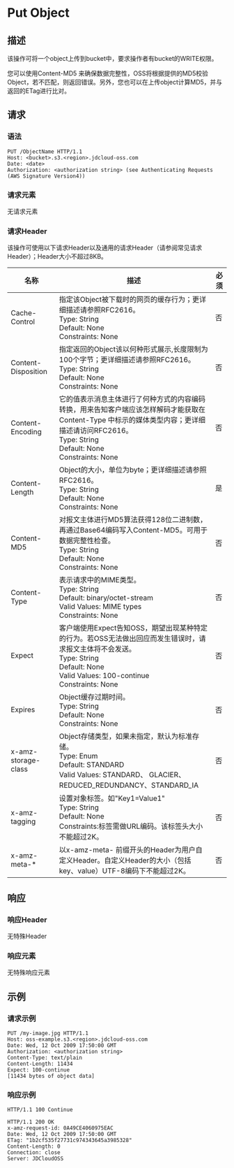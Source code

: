 # Put Object

## 描述
该操作可将一个object上传到bucket中，要求操作者有bucket的WRITE权限。

您可以使用Content-MD5 来确保数据完整性，OSS将根据提供的MD5校验Object，若不匹配，则返回错误。另外，您也可以在上传object计算MD5，并与返回的ETag进行比对。

## 请求
### 语法
```
PUT /ObjectName HTTP/1.1
Host: <bucket>.s3.<region>.jdcloud-oss.com
Date: <date>
Authorization: <authorization string> (see Authenticating Requests (AWS Signature Version4))
```

### 请求元素
无请求元素

### 请求Header
该操作可使用以下请求Header以及通用的请求Header（请参阅常见请求Header）；Header大小不超过8KB。

名称|描述|必须
---|---|---
Cache-Control|指定该Object被下载时的网页的缓存行为；更详细描述请参照RFC2616。<br>Type: String<br>Default: None<br>Constraints: None|否
Content-Disposition|指定返回的Object该以何种形式展示,长度限制为100个字节；更详细描述请参照RFC2616。<br>Type: String<br>Default: None<br>Constraints: None|否
Content-Encoding|它的值表示消息主体进行了何种方式的内容编码转换，用来告知客户端应该怎样解码才能获取在 Content-Type 中标示的媒体类型内容；更详细描述请访问RFC2616。<br>Type: String<br>Default: None<br>Constraints: None|否
Content-Length|Object的大小，单位为byte；更详细描述请参照RFC2616。<br>Type: String<br>Default: None<br>Constraints: None|是
Content-MD5|对报文主体进行MD5算法获得128位二进制数，再通过Base64编码写入Content-MD5。可用于数据完整性检查。<br>Type: String<br>Default: None<br>Constraints: None|否
Content-Type|表示请求中的MIME类型。<br>Type: String<br>Default: binary/octet-stream<br>Valid Values: MIME types<br>Constraints: None|否
Expect|客户端使用Expect告知OSS，期望出现某种特定的行为。若OSS无法做出回应而发生错误时，请求报文主体将不会发送。<br>Type: String<br>Default: None<br>Valid Values: 100-continue<br>Constraints: None|否
Expires|Object缓存过期时间。<br>Type: String<br>Default: None<br>Constraints: None|否
x-amz-storage-class| Object存储类型，如果未指定，默认为标准存储。<br>Type: Enum<br>Default: STANDARD<br>Valid Values: STANDARD、 GLACIER、REDUCED_REDUNDANCY、STANDARD_IA|否
x-amz-tagging|设置对象标签。如"Key1=Value1"<br>Type: String<br>Default: None<br>Constraints:标签需做URL编码。该标签头大小不能超过2K。|否
x-amz-meta-\*|以x-amz-meta- 前缀开头的Header为用户自定义Header。自定义Header的大小（包括key、value）UTF-8编码下不能超过2K。|否

## 响应
### 响应Header
无特殊Header

### 响应元素
无特殊响应元素

## 示例
### 请求示例
```
PUT /my-image.jpg HTTP/1.1
Host: oss-example.s3.<region>.jdcloud-oss.com 
Date: Wed, 12 Oct 2009 17:50:00 GMT
Authorization: <authorization string>
Content-Type: text/plain
Content-Length: 11434
Expect: 100-continue
[11434 bytes of object data]
```
### 响应示例
```
HTTP/1.1 100 Continue

HTTP/1.1 200 OK
x-amz-request-id: 0A49CE4060975EAC
Date: Wed, 12 Oct 2009 17:50:00 GMT
ETag: "1b2cf535f27731c974343645a3985328"
Content-Length: 0
Connection: close
Server: JDCloudOSS
```
